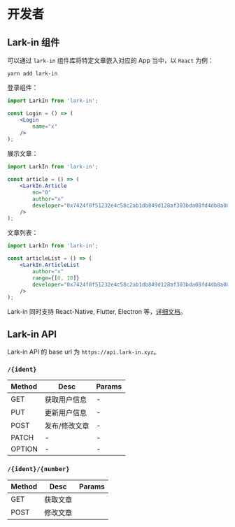 # 开发者

## Lark-in 组件

可以通过 `lark-in` 组件库将特定文章嵌入对应的 App 当中，以 `React` 为例：

```
yarn add lark-in
```

登录组件：

```jsx
import LarkIn from 'lark-in';

const Login = () => (
	<Login 
		name="x"
	/>
);
```

展示文章：

```jsx
import LarkIn from 'lark-in';

const article = () => (
	<LarkIn.Article
		no="0"
		author="x"
		developer="0x7424f0f51232e4c58c2ab1db849d128af303bda08fd4db8a084c884ad87a033d"
	/>
);
```

文章列表：
```jsx
import LarkIn from 'lark-in';

const articleList = () => (
	<LarkIn.ArticleList
		author="x"
		range={[0, 10]}
		developer="0x7424f0f51232e4c58c2ab1db849d128af303bda08fd4db8a084c884ad87a033d"
	/>
);
```

Lark-in 同时支持 React-Native, Flutter, Electron 等，[详细文档]()。


## Lark-in API

Lark-in API 的 base url 为 `https://api.lark-in.xyz`。

### `/{ident}`

| Method | Desc          | Params |
|:-------|---------------|--------|
| GET    | 获取用户信息  | -      |
| PUT    | 更新用户信息  | -      |
| POST   | 发布/修改文章 | -      |
| PATCH  | -             | -      |
| OPTION | -             | -      |

### `/{ident}/{number}`

| Method | Desc     | Params |
|--------|----------|--------|
| GET    | 获取文章 |        |
| POST   | 修改文章 |        |
